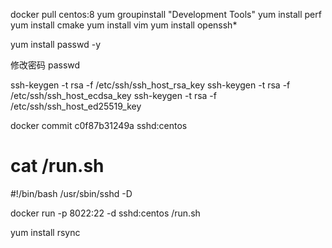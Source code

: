 docker pull centos:8
yum groupinstall "Development Tools"
yum install perf
yum install cmake
yum install vim 
yum install openssh*


yum install passwd -y

修改密码
passwd

ssh-keygen -t rsa -f /etc/ssh/ssh_host_rsa_key
ssh-keygen -t rsa -f /etc/ssh/ssh_host_ecdsa_key
ssh-keygen -t rsa -f /etc/ssh/ssh_host_ed25519_key

docker commit c0f87b31249a sshd:centos


# cat /run.sh 
#!/bin/bash
/usr/sbin/sshd -D

docker run -p 8022:22 -d sshd:centos /run.sh


yum install rsync
